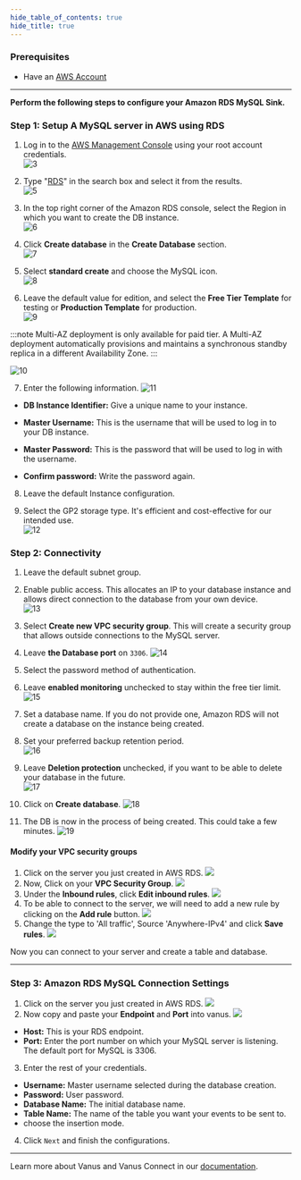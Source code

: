 ```yaml
--- 
hide_table_of_contents: true
hide_title: true
---
```


### Prerequisites

- Have an [AWS Account ](https://aws.amazon.com)

---

**Perform the following steps to configure your Amazon RDS MySQL Sink.**

### Step 1: Setup A MySQL server in AWS using RDS

1. Log in to the [AWS Management Console](https://aws.amazon.com/) using your root account credentials.  
![3](images/1.png)

2. Type "[RDS](https://console.aws.amazon.com/rds/)" in the search box and select it from the results.   
![5](images/2.png)

3. In the top right corner of the Amazon RDS console, select the Region in which you want to create the DB instance.   
![6](images/3.png)

4. Click **Create database** in the **Create Database** section.  
![7](images/4.png)

5. Select **standard create** and choose the MySQL icon.  
![8](images/5.png)

6. Leave the default value for edition, and select the **Free Tier Template** for testing or **Production Template** for production.   
![9](images/6.png)   

:::note
Multi-AZ deployment is only available for paid tier. A Multi-AZ deployment automatically provisions and maintains a synchronous standby replica in a different Availability Zone.
:::

![10](images/7.png)

7. Enter the following information.
![11](images/8.png)
- **DB Instance Identifier:** Give a unique name to your instance.

- **Master Username:** This is the username that will be used to log in to your DB instance.

- **Master Password:** This is the password that will be used to log in with the username.

- **Confirm password:** Write the password again.

8. Leave the default Instance configuration. 

9. Select the GP2 storage type. It's efficient and cost-effective for our intended use.  
![12](images/9.png)   


### Step 2: Connectivity

1. Leave the default subnet group.  

2. Enable public access. This allocates an IP to your database instance and allows direct connection to the database from your own device.  
![13](images/10.png)

3. Select **Create new VPC security group**. This will create a security group that allows outside connections to the MySQL server.

4. Leave **the Database port** on `3306`.
![14](images/11.png)

5. Select the password method of authentication.   

6. Leave **enabled monitoring** unchecked to stay within the free tier limit.  
![15](images/12.png)
 
7. Set a database name. If you do not provide one, Amazon RDS will not create a database on the instance being created.  

8. Set your preferred backup retention period.  
![16](images/13.png)

9. Leave **Deletion protection** unchecked, if you want to be able to delete your database in the future.  
![17](images/14.png)

10. Click on **Create database**.
![18](images/15.png)   

11. The DB is now in the process of being created. This could take a few minutes. 
![19](images/16.png)   


#### Modify your VPC security groups

1. Click on the server you just created in AWS RDS.
![](images/17.png)
2. Now, Click on your **VPC Security Group**.
![](images/18.png)
3. Under the **Inbound rules**, click **Edit inbound rules**.
![](images/19.png)
4. To be able to connect to the server, we will need to add a new rule by clicking on the **Add rule** button.
![](images/20.png)
5. Change the type to 'All traffic', Source 'Anywhere-IPv4' and click **Save rules**.
![](images/21.png)

Now you can connect to your server and create a table and database. 

---

### Step 3: Amazon RDS MySQL Connection Settings

1. Click on the server you just created in AWS RDS.
![](images/23.png)
2. Now copy and paste your **Endpoint** and **Port** into vanus.
![](images/24.png)
- **Host:** This is your RDS endpoint.
- **Port:** Enter the port number on which your MySQL server is listening. The default port for MySQL is 3306.
3. Enter the rest of your credentials.
- **Username:** Master username selected during the database creation.
- **Password:** User password.
- **Database Name:** The initial database name.
- **Table Name:** The name of the table you want your events to be sent to. 
- choose the insertion mode.
4. Click `Next` and finish the configurations.

---

Learn more about Vanus and Vanus Connect in our [documentation](https://docs.vanus.ai).

